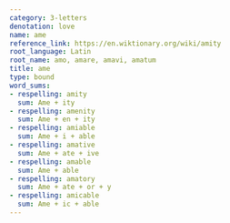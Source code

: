 ```yaml
---
category: 3-letters
denotation: love
name: ame
reference_link: https://en.wiktionary.org/wiki/amity
root_language: Latin
root_name: amo, amare, amavi, amatum
title: ame
type: bound
word_sums:
- respelling: amity
  sum: Ame + ity
- respelling: amenity
  sum: Ame + en + ity
- respelling: amiable
  sum: Ame + i + able
- respelling: amative
  sum: Ame + ate + ive
- respelling: amable
  sum: Ame + able
- respelling: amatory
  sum: Ame + ate + or + y
- respelling: amicable
  sum: Ame + ic + able
---
```

